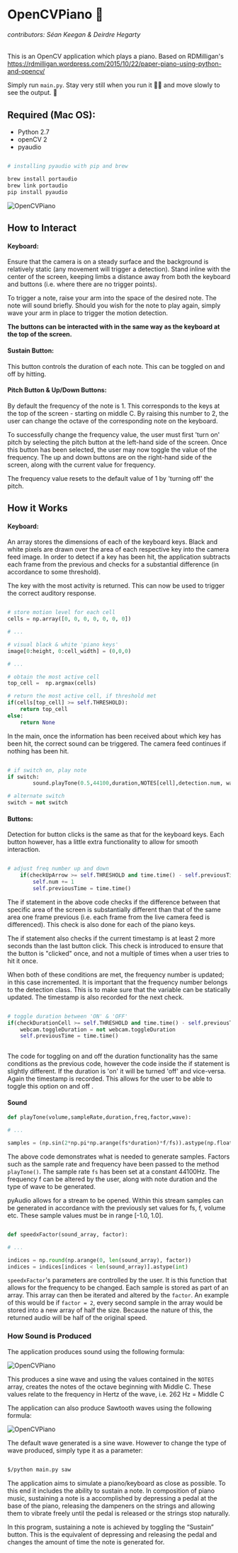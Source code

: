 # OpenCVPiano :musical_keyboard:
###### contributors: Séan Keegan & Deirdre Hegarty

This is an OpenCV application which plays a piano. Based on RDMilligan's https://rdmilligan.wordpress.com/2015/10/22/paper-piano-using-python-and-opencv/

Simply run `main.py`. Stay very still when you run it :guardsman: and move slowly to see the output. :turtle:

## Required (Mac OS):

* Python 2.7
* openCV 2
* pyaudio

```bash

# installing pyaudio with pip and brew

brew install portaudio
brew link portaudio
pip install pyaudio

```

![OpenCVPiano](media/Screenshot-of-OpenCVPiano.png)

## How to Interact

#### Keyboard:
Ensure that the camera is on a steady surface and the background is relatively static (any movement will trigger a detection). Stand inline with the center of the screen, keeping limbs a distance away from both the keyboard and buttons (i.e. where there are no trigger points).

To trigger a note, raise your arm into the space of the desired note. The note will sound briefly. Should you wish for the note to play again, simply wave your arm in place to trigger the motion detection.


**The buttons can be interacted with in the same way as the keyboard at the top of the screen.** 

#### Sustain Button:
This button controls the duration of each note. This can be toggled on and off by hitting.

#### Pitch Button & Up/Down Buttons:
By default the frequency of the note is 1. This corresponds to the keys at the top of the screen - starting on middle C. By raising this number to 2, the user can change the octave of the corresponding note on the keyboard.

To successfully change the frequency value, the user must first 'turn on' pitch by selecting the pitch button at the left-hand side of the screen. Once this button has been selected, the user may now toggle the value of the frequency. The up and down buttons are on the right-hand side of the screen, along with the current value for frequency.

The frequency value resets to the default value of 1 by 'turning off' the pitch.



## How it Works

#### Keyboard:
An array stores the dimensions of each of the keyboard keys. Black and white pixels are drawn over the area of each respective key into the camera feed image. In order to detect if a key has been hit, the application subtracts each frame from the previous and checks for a substantial difference (in accordance to some threshold).

The key with the most activity is returned. This can now be used to trigger the correct auditory response.

```python

# store motion level for each cell
cells = np.array([0, 0, 0, 0, 0, 0, 0])

# ...

# visual black & white 'piano keys'
image[0:height, 0:cell_width] = (0,0,0)

# ...

# obtain the most active cell
top_cell =  np.argmax(cells)

# return the most active cell, if threshold met
if(cells[top_cell] >= self.THRESHOLD):
    return top_cell
else:
    return None

```

In the main, once the information has been received about which key has been hit, the correct sound can be triggered. The camera feed continues if nothing has been hit.

```python

# if switch on, play note
if switch:
        sound.playTone(0.5,44100,duration,NOTES[cell],detection.num, wave)

# alternate switch
switch = not switch

```


#### Buttons:
Detection for button clicks is the same as that for the keyboard keys. Each button however, has a little extra functionality to allow for smooth interaction.

```python

# adjust freq number up and down
    if(checkUpArrow >= self.THRESHOLD and time.time() - self.previousTime >= 2):
        self.num += 1
        self.previousTime = time.time()

```

The if statement in the above code checks if the difference between that specific area of the screen is substantially different than that of the same area one frame previous (i.e. each frame from the live camera feed is differenced). This check is also done for each of the piano keys. 

The if statement also checks if the current timestamp is at least 2 more seconds than the last button click. This check is introduced to ensure that the button is "clicked" once, and not a multiple of times when a user tries to hit it once.

When both of these conditions are met, the frequency number is updated; in this case incremented. It is important that the frequency number belongs to the detection class. This is to make sure that the variable can be statically updated. The timestamp is also recorded for the next check.


```python

# toggle duration between 'ON' & 'OFF'
if(checkDurationCell >= self.THRESHOLD and time.time() - self.previousTime >= 2):
    webcam.toggleDuration = not webcam.toggleDuration
    self.previousTime = time.time()
            
```

The code for toggling on and off the duration functionality has the same conditions as the previous code, however the code inside the if statement is slightly different. If the duration is 'on' it will be turned 'off' and vice-versa. Again the timestamp is recorded. This allows for the user to be able to toggle this option on and off .


#### Sound

```python
def playTone(volume,sampleRate,duration,freq,factor,wave):

# ...

samples = (np.sin(2*np.pi*np.arange(fs*duration)*f/fs)).astype(np.float32)

```

The above code demonstrates what is needed to generate samples. Factors such as the sample rate and frequency have been passed to the method `playTone()`. The sample rate `fs` has been set at a constant 44100Hz. The frequency f can be altered by the user, along with note duration and the type of wave to be generated.

pyAudio allows for a stream to be opened. Within this stream samples can be generated in accordance with the previously set values for fs, f, volume etc. These sample values must be in range [-1.0, 1.0].

```python

def speedxFactor(sound_array, factor):

# ...

indices = np.round(np.arange(0, len(sound_array), factor))
indices = indices[indices < len(sound_array)].astype(int)

```
`speedxFactor`'s parameters are controlled by the user. It is this function that allows for the frequency to be changed. Each sample is stored as part of an array. This array can then be iterated and altered by the `factor`. An example of this would be if `factor = 2`, every second sample in the array would be stored into a new array of half the size. Because the nature of this, the returned audio will be half of the original speed.

### How Sound is Produced 

The application produces sound using the following formula:

![OpenCVPiano](media/sinewaveformula.png)

This produces a sine wave and using the values contained in the `NOTES` array, creates the notes of the octave beginning with Middle C. These values relate to the frequency in Hertz of the wave, i.e. 262 Hz = Middle C

The application can also produce Sawtooth waves using the following formula:

![OpenCVPiano](media/sawtoothformula.png)

The default wave generated is a sine wave. However to change the type of wave produced, simply type it as a parameter:


```bash

$/python main.py saw

```


The application aims to simulate a piano/keyboard as close as possible. To this end it includes the ability to sustain a note. In composition of piano music, sustaining a note is a accomplished by depressing a pedal at the base of the piano, releasing the dampeners on the strings and allowing them to vibrate freely until the pedal is released or the strings stop naturally. 

In this program, sustaining a note is achieved by toggling the “Sustain” button. This is the equivalent of depressing and releasing the pedal and changes the amount of time the note is generated for.  



